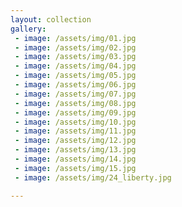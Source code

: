 ```yaml
---
layout: collection
gallery:
 - image: /assets/img/01.jpg
 - image: /assets/img/02.jpg
 - image: /assets/img/03.jpg
 - image: /assets/img/04.jpg
 - image: /assets/img/05.jpg
 - image: /assets/img/06.jpg
 - image: /assets/img/07.jpg
 - image: /assets/img/08.jpg
 - image: /assets/img/09.jpg
 - image: /assets/img/10.jpg
 - image: /assets/img/11.jpg
 - image: /assets/img/12.jpg
 - image: /assets/img/13.jpg
 - image: /assets/img/14.jpg
 - image: /assets/img/15.jpg
 - image: /assets/img/24_liberty.jpg

---
```

